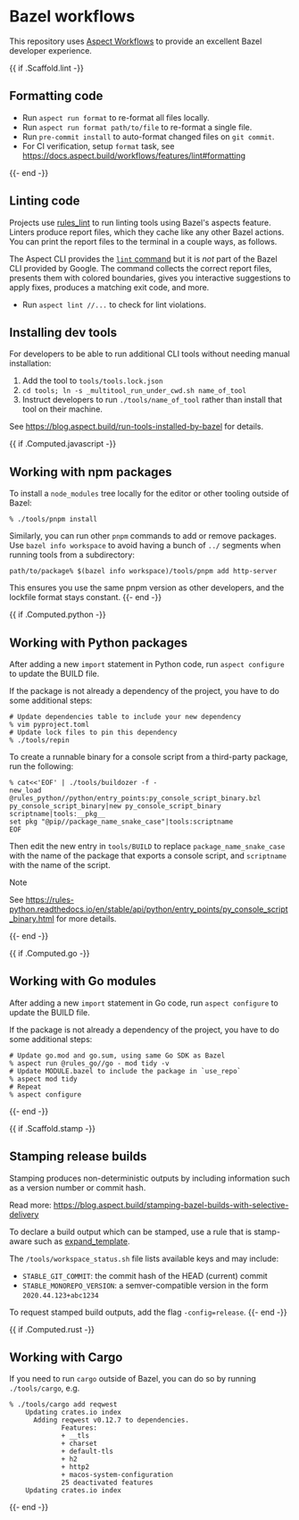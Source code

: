 # Bazel workflows

This repository uses [Aspect Workflows](https://aspect.build) to provide an excellent Bazel developer experience.

{{ if .Scaffold.lint -}}

## Formatting code

- Run `aspect run format` to re-format all files locally.
- Run `aspect run format path/to/file` to re-format a single file.
- Run `pre-commit install` to auto-format changed files on `git commit`.
- For CI verification, setup `format` task, see https://docs.aspect.build/workflows/features/lint#formatting

{{- end -}}

## Linting code

Projects use [rules_lint](https://github.com/aspect-build/rules_lint) to run linting tools using Bazel's aspects feature.
Linters produce report files, which they cache like any other Bazel actions.
You can print the report files to the terminal in a couple ways, as follows.

The Aspect CLI provides the [`lint` command](https://docs.aspect.build/cli/commands/aspect_lint) but it is *not* part of the Bazel CLI provided by Google.
The command collects the correct report files, presents them with colored boundaries, gives you interactive suggestions to apply fixes, produces a matching exit code, and more.

- Run `aspect lint //...` to check for lint violations.

## Installing dev tools

For developers to be able to run additional CLI tools without needing manual installation:

1. Add the tool to `tools/tools.lock.json`
2. `cd tools; ln -s _multitool_run_under_cwd.sh name_of_tool`
3. Instruct developers to run `./tools/name_of_tool` rather than install that tool on their machine.

See https://blog.aspect.build/run-tools-installed-by-bazel for details.

{{ if .Computed.javascript -}}

## Working with npm packages

To install a `node_modules` tree locally for the editor or other tooling outside of Bazel:

```shell
% ./tools/pnpm install
```

Similarly, you can run other `pnpm` commands to add or remove packages. Use `bazel info workspace` to avoid having a bunch of `../` segments when running tools from a subdirectory:

```shell
path/to/package% $(bazel info workspace)/tools/pnpm add http-server
```

This ensures you use the same pnpm version as other developers, and the lockfile format stays constant.
{{- end -}}

{{ if .Computed.python -}}

## Working with Python packages

After adding a new `import` statement in Python code, run `aspect configure` to update the BUILD file.

If the package is not already a dependency of the project, you have to do some additional steps:

```shell
# Update dependencies table to include your new dependency
% vim pyproject.toml
# Update lock files to pin this dependency
% ./tools/repin
```

To create a runnable binary for a console script from a third-party package, run the following:

```shell
% cat<<'EOF' | ./tools/buildozer -f -
new_load @rules_python//python/entry_points:py_console_script_binary.bzl py_console_script_binary|new py_console_script_binary scriptname|tools:__pkg__
set pkg "@pip//package_name_snake_case"|tools:scriptname
EOF
```

Then edit the new entry in `tools/BUILD` to replace `package_name_snake_case` with the name of the package that exports a console script, and `scriptname` with the name of the script.

>[!NOTE]
>See https://rules-python.readthedocs.io/en/stable/api/python/entry_points/py_console_script_binary.html for more details.

{{- end -}}

{{ if .Computed.go -}}

## Working with Go modules

After adding a new `import` statement in Go code, run `aspect configure` to update the BUILD file.

If the package is not already a dependency of the project, you have to do some additional steps:

```shell
# Update go.mod and go.sum, using same Go SDK as Bazel
% aspect run @rules_go//go - mod tidy -v
# Update MODULE.bazel to include the package in `use_repo`
% aspect mod tidy
# Repeat
% aspect configure
```

{{- end -}}

{{ if .Scaffold.stamp -}}

## Stamping release builds

Stamping produces non-deterministic outputs by including information such as a version number or commit hash.

Read more: https://blog.aspect.build/stamping-bazel-builds-with-selective-delivery

To declare a build output which can be stamped, use a rule that is stamp-aware such as
[expand_template](https://docs.aspect.build/rulesets/aspect_bazel_lib/docs/expand_template).

The `/tools/workspace_status.sh` file lists available keys and may include:

- `STABLE_GIT_COMMIT`: the commit hash of the HEAD (current) commit
- `STABLE_MONOREPO_VERSION`: a semver-compatible version in the form `2020.44.123+abc1234`

To request stamped build outputs, add the flag `-config=release`.
{{- end -}}

{{ if .Computed.rust -}}

## Working with Cargo

If you need to run `cargo` outside of Bazel, you can do so by running `./tools/cargo`, e.g.

```console
% ./tools/cargo add reqwest
    Updating crates.io index
      Adding reqwest v0.12.7 to dependencies.
             Features:
             + __tls
             + charset
             + default-tls
             + h2
             + http2
             + macos-system-configuration
             25 deactivated features
    Updating crates.io index
```

{{- end -}}
